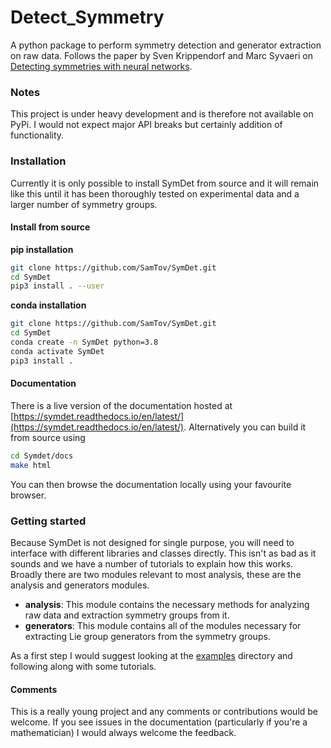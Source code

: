 # Detect_Symmetry

A python package to perform symmetry detection and generator extraction on raw data. Follows the paper by Sven
Krippendorf and Marc Syvaeri on 
[Detecting symmetries with neural networks](https://iopscience.iop.org/article/10.1088/2632-2153/abbd2d).

### Notes
This project is under heavy development and is therefore not available on PyPi. I would not expect major API breaks but
certainly addition of functionality. 

### Installation
Currently it is only possible to install SymDet from source and it will remain like this until it has been thoroughly
tested on experimental data and a larger number of symmetry groups.

#### Install from source

**pip installation**
```bash
git clone https://github.com/SamTov/SymDet.git
cd SymDet
pip3 install . --user
```

**conda installation**
```bash
git clone https://github.com/SamTov/SymDet.git
cd SymDet
conda create -n SymDet python=3.8
conda activate SymDet
pip3 install .
```

#### Documentation

There is a live version of the documentation hosted at 
[https://symdet.readthedocs.io/en/latest/](https://symdet.readthedocs.io/en/latest/). Alternatively you can build it 
from source using

```bash
cd Symdet/docs
make html
```

You can then browse the documentation locally using your favourite browser.

### Getting started

Because SymDet is not designed for single purpose, you will need to interface with different libraries and classes
directly. This isn't as bad as it sounds and we have a number of tutorials to explain how this works. Broadly there
are two modules relevant to most analysis, these are the analysis and generators modules. 

* **analysis**: This module contains the necessary methods for analyzing raw data and extraction symmetry 
  groups from it.
* **generators**: This module contains all of the modules necessary for extracting Lie group generators from the 
  symmetry groups.
  
 As a first step I would suggest looking at the [examples](https://github.com/SamTov/SymDet/tree/main/examples)
 directory and following along with some tutorials.

#### Comments
This is a really young project and any comments or contributions would be welcome. If you see issues in the
documentation (particularly if you're a mathematician) I would always welcome the feedback.